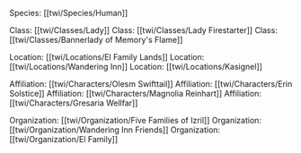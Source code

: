 Species: [[twi/Species/Human]]

Class: [[twi/Classes/Lady]]
Class: [[twi/Classes/Lady Firestarter]]
Class: [[twi/Classes/Bannerlady of Memory's Flame]]

Location: [[twi/Locations/El Family Lands]]
Location: [[twi/Locations/Wandering Inn]]
Location: [[twi/Locations/Kasignel]]

Affiliation: [[twi/Characters/Olesm Swifttail]]
Affiliation: [[twi/Characters/Erin Solstice]]
Affiliation: [[twi/Characters/Magnolia Reinhart]]
Affiliation: [[twi/Characters/Gresaria Wellfar]]

Organization: [[twi/Organization/Five Families of Izril]]
Organization: [[twi/Organization/Wandering Inn Friends]]
Organization: [[twi/Organization/El Family]]

